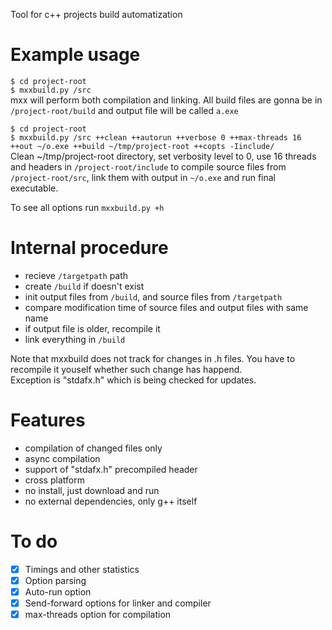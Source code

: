 Tool for c++ projects build automatization  

# Example usage
`$ cd project-root`  
`$ mxxbuild.py /src`  
mxx will perform both compilation and linking. All build files are gonna be in `/project-root/build` and output file will be called `a.exe` 

`$ cd project-root`  
`$ mxxbuild.py /src ++clean ++autorun ++verbose 0 ++max-threads 16 ++out ~/o.exe ++build ~/tmp/project-root ++copts -Iinclude/`  
Clean ~/tmp/project-root directory, set verbosity level to 0, use 16 threads and headers in `/project-root/include` to compile source files from `/project-root/src`, link them with output in `~/o.exe` and run final executable.  

To see all options run `mxxbuild.py +h`   

# Internal procedure
- recieve `/targetpath` path
- create `/build` if doesn't exist
- init output files from `/build`, and source files from `/targetpath`
- compare modification time of source files and output files with same name
- if output file is older, recompile it
- link everything in `/build`

Note that mxxbuild does not track for changes in .h files. You have to recompile it youself whether such change has happend.  
Exception is "stdafx.h" which is being checked for updates.  

# Features
- compilation of changed files only
- async compilation
- support of "stdafx.h" precompiled header
- cross platform
- no install, just download and run
- no external dependencies, only g++ itself

# To do
- [X] Timings and other statistics
- [X] Option parsing
- [X] Auto-run option
- [X] Send-forward options for linker and compiler
- [X] max-threads option for compilation
